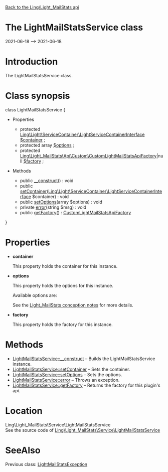 [Back to the Ling/Light_MailStats api](https://github.com/lingtalfi/Light_MailStats/blob/master/doc/api/Ling/Light_MailStats.md)



The LightMailStatsService class
================
2021-06-18 --> 2021-06-18






Introduction
============

The LightMailStatsService class.



Class synopsis
==============


class <span class="pl-k">LightMailStatsService</span>  {

- Properties
    - protected [Ling\Light\ServiceContainer\LightServiceContainerInterface](https://github.com/lingtalfi/Light/blob/master/doc/api/Ling/Light/ServiceContainer/LightServiceContainerInterface.md) [$container](#property-container) ;
    - protected array [$options](#property-options) ;
    - protected [Ling\Light_MailStats\Api\Custom\CustomLightMailStatsApiFactory](https://github.com/lingtalfi/Light_MailStats/blob/master/doc/api/Ling/Light_MailStats/Api/Custom/CustomLightMailStatsApiFactory.md)|null [$factory](#property-factory) ;

- Methods
    - public [__construct](https://github.com/lingtalfi/Light_MailStats/blob/master/doc/api/Ling/Light_MailStats/Service/LightMailStatsService/__construct.md)() : void
    - public [setContainer](https://github.com/lingtalfi/Light_MailStats/blob/master/doc/api/Ling/Light_MailStats/Service/LightMailStatsService/setContainer.md)([Ling\Light\ServiceContainer\LightServiceContainerInterface](https://github.com/lingtalfi/Light/blob/master/doc/api/Ling/Light/ServiceContainer/LightServiceContainerInterface.md) $container) : void
    - public [setOptions](https://github.com/lingtalfi/Light_MailStats/blob/master/doc/api/Ling/Light_MailStats/Service/LightMailStatsService/setOptions.md)(array $options) : void
    - private [error](https://github.com/lingtalfi/Light_MailStats/blob/master/doc/api/Ling/Light_MailStats/Service/LightMailStatsService/error.md)(string $msg) : void
    - public [getFactory](https://github.com/lingtalfi/Light_MailStats/blob/master/doc/api/Ling/Light_MailStats/Service/LightMailStatsService/getFactory.md)() : [CustomLightMailStatsApiFactory](https://github.com/lingtalfi/Light_MailStats/blob/master/doc/api/Ling/Light_MailStats/Api/Custom/CustomLightMailStatsApiFactory.md)

}




Properties
=============

- <span id="property-container"><b>container</b></span>

    This property holds the container for this instance.
    
    

- <span id="property-options"><b>options</b></span>

    This property holds the options for this instance.
    
    Available options are:
    
    
    
    See the [Light_MailStats conception notes](https://github.com/lingtalfi/Light_MailStats/blob/master/doc/pages/conception-notes.md) for more details.
    
    

- <span id="property-factory"><b>factory</b></span>

    This property holds the factory for this instance.
    
    



Methods
==============

- [LightMailStatsService::__construct](https://github.com/lingtalfi/Light_MailStats/blob/master/doc/api/Ling/Light_MailStats/Service/LightMailStatsService/__construct.md) &ndash; Builds the LightMailStatsService instance.
- [LightMailStatsService::setContainer](https://github.com/lingtalfi/Light_MailStats/blob/master/doc/api/Ling/Light_MailStats/Service/LightMailStatsService/setContainer.md) &ndash; Sets the container.
- [LightMailStatsService::setOptions](https://github.com/lingtalfi/Light_MailStats/blob/master/doc/api/Ling/Light_MailStats/Service/LightMailStatsService/setOptions.md) &ndash; Sets the options.
- [LightMailStatsService::error](https://github.com/lingtalfi/Light_MailStats/blob/master/doc/api/Ling/Light_MailStats/Service/LightMailStatsService/error.md) &ndash; Throws an exception.
- [LightMailStatsService::getFactory](https://github.com/lingtalfi/Light_MailStats/blob/master/doc/api/Ling/Light_MailStats/Service/LightMailStatsService/getFactory.md) &ndash; Returns the factory for this plugin's api.





Location
=============
Ling\Light_MailStats\Service\LightMailStatsService<br>
See the source code of [Ling\Light_MailStats\Service\LightMailStatsService](https://github.com/lingtalfi/Light_MailStats/blob/master/Service/LightMailStatsService.php)



SeeAlso
==============
Previous class: [LightMailStatsException](https://github.com/lingtalfi/Light_MailStats/blob/master/doc/api/Ling/Light_MailStats/Exception/LightMailStatsException.md)<br>
